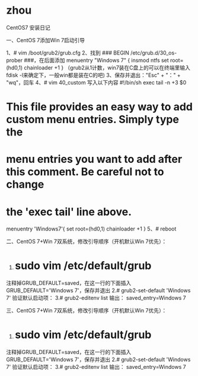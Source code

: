 # zhou
CentOS7 安装日记

一、CentOS 7添加Win 7启动引导


1、# vim /boot/grub2/grub.cfg
2、找到  ### BEGIN /etc/grub.d/30_os-prober ###，在后面添加
menuentry "Windows 7" {
     insmod ntfs
     set root=(hd0,1)
     chainloader +1
}
（grub2从1计数，win7装在C盘上的可以在终端里输入 fdisk -l来确定下，一般win都是装在C的吧)
3、保存并退出："Esc"    +    "："    +    "wq"，回车
4、# vim 40_custom
写入以下内容
#!/bin/sh
exec tail -n +3 $0
# This file provides an easy way to add custom menu entries.  Simply type the
# menu entries you want to add after this comment.  Be careful not to change
# the 'exec tail' line above.
menuentry 'Windows7'{
set root=(hd0,1)
chainloader +1
}
5、# reboot


二、CentOS 7+Win 7双系统，修改引导顺序（开机默认Win 7优先）：

1. # sudo vim  /etc/default/grub
注释掉GRUB_DEFAULT=saved，在这一行的下面插入GRUB_DEFAULT='Windows 7'，保存并退出
2.# grub2-set-default 'Windows 7' 验证默认启动项：
3.# grub2-editenv list
输出：
saved_entry=Windows 7


三、CentOS 7+Win 7双系统，修改引导顺序（开机默认Win 7优先）：

1. # sudo vim  /etc/default/grub
注释掉GRUB_DEFAULT=saved，在这一行的下面插入GRUB_DEFAULT='Windows 7'，保存并退出
2.# grub2-set-default 'Windows 7' 验证默认启动项：
3.# grub2-editenv list
输出：
saved_entry=Windows 7
